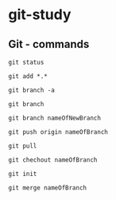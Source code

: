 # git-study

## Git - commands

`git status`

`git add *.*`

`git branch -a`

`git branch`

`git branch nameOfNewBranch`

`git push origin nameOfBranch`

`git pull`

`git chechout nameOfBranch` 

`git init`

`git merge nameOfBranch`
